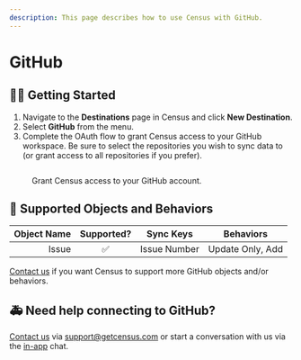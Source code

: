 ```yaml
---
description: This page describes how to use Census with GitHub.
---
```


# GitHub

## 🏃‍♀️ Getting Started

1. Navigate to the **Destinations** page in Census and click **New Destination**.
2. Select **GitHub** from the menu.
3. Complete the OAuth flow to grant Census access to your GitHub workspace. Be sure to select the repositories you wish to sync data to (or grant access to all repositories if you prefer).

<figure><img src="../.gitbook/assets/github.png" alt=""><figcaption><p>Grant Census access to your GitHub account.</p></figcaption></figure>

## 🔀 Supported Objects and Behaviors

| **Object Name** | **Supported?** | **Sync Keys**  | **Behaviors**    |
| --------------: | :------------: | ---------------- |------------------|
| Issue | ✅ | Issue Number | Update Only, Add |

[Contact us](mailto:support@getcensus.com) if you want Census to support more GitHub objects and/or behaviors.

## 🚑 Need help connecting to GitHub?

[Contact us](mailto:support@getcensus.com) via support@getcensus.com or start a conversation with us via the [in-app](https://app.getcensus.com) chat.
